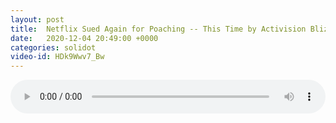 ```yaml
---
layout: post
title:  Netflix Sued Again for Poaching -- This Time by Activision Blizzard
date:   2020-12-04 20:49:00 +0000
categories: solidot
video-id: HDk9Wwv7_Bw
---
```


<audio src="/assets/a91fafd0f435b1f44efa07f6bb7b1896.mp3" style="width: 100%;" controls></audio>

